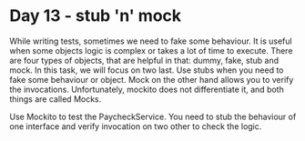 # Day 13 - stub 'n' mock

While writing tests, sometimes we need to fake some behaviour.
It is useful when some objects logic is complex or takes a lot of time to execute.
There are four types of objects, that are helpful in that: dummy, fake, stub and mock.
In this task, we will focus on two last.
Use stubs when you need to fake some behaviour or object.
Mock on the other hand allows you to verify the invocations.
Unfortunately, mockito does not differentiate it, and both things are called Mocks.

Use Mockito to test the PaycheckService. You need to stub the behaviour of one interface and verify invocation on two other to check the logic.